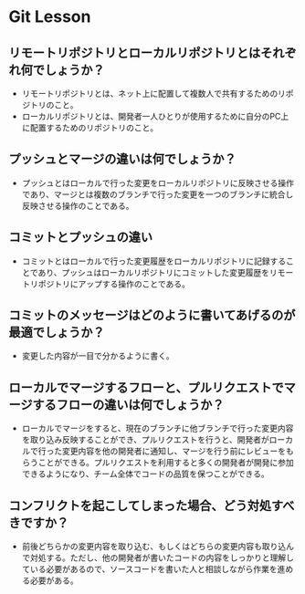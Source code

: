 # Git Lesson

## リモートリポジトリとローカルリポジトリとはそれぞれ何でしょうか？
- リモートリポジトリとは、ネット上に配置して複数人で共有するためのリポジトリのこと。
- ローカルリポジトリとは、開発者一人ひとりが使用するために自分のPC上に配置するためのリポジトリのこと。

## プッシュとマージの違いは何でしょうか？
- プッシュとはローカルで行った変更をローカルリポジトリに反映させる操作であり、マージとは複数のブランチで行った変更を一つのブランチに統合し反映させる操作のことである。

## コミットとプッシュの違い
- コミットとはローカルで行った変更履歴をローカルリポジトリに記録することであり、プッシュはローカルリポジトリにコミットした変更履歴をリモートリポジトリにアップする操作のことである。

## コミットのメッセージはどのように書いてあげるのが最適でしょうか？
- 変更した内容が一目で分かるように書く。

## ローカルでマージするフローと、プルリクエストでマージするフローの違いは何でしょうか？
- ローカルでマージをすると、現在のブランチに他ブランチで行った変更内容を取り込み反映することができ、プルリクエストを行うと、開発者がローカルで行った変更内容を他の開発者に通知し、マージを行う前にレビューをもらうことができる。プルリクエストを利用すると多くの開発者が開発に参加できるようになり、チーム全体でコードの品質を保つことができる。

## コンフリクトを起こしてしまった場合、どう対処すべきですか？
- 前後どちらかの変更内容を取り込む、もしくはどちらの変更内容も取り込んで対処する。ただし、他の開発者が書いたコードの内容をしっかりと理解している必要があるので、ソースコードを書いた人と相談しながら作業を進める必要がある。
